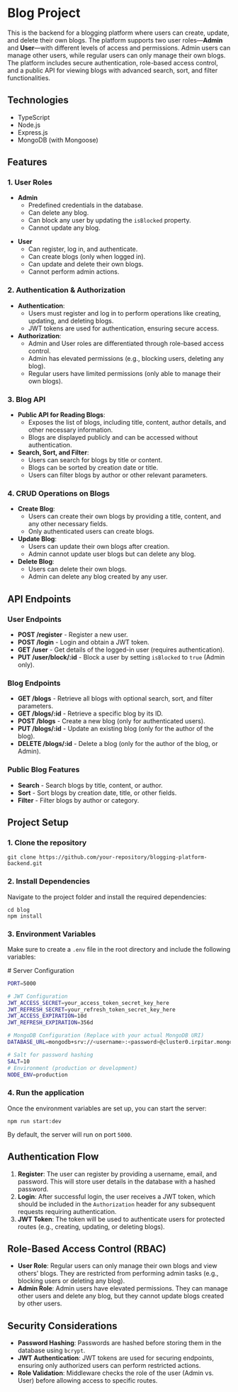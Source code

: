 <div>
  <h1>Blog Project</h1>

  <p>
    This is the backend for a blogging platform where users can create, update, and delete their own blogs. 
    The platform supports two user roles—<strong>Admin</strong> and <strong>User</strong>—with different levels of access and permissions. 
    Admin users can manage other users, while regular users can only manage their own blogs. 
    The platform includes secure authentication, role-based access control, and a public API for viewing blogs with advanced search, sort, and filter functionalities.
  </p>

  <h2>Technologies</h2>
  <ul>
    <li>TypeScript</li>
    <li>Node.js</li>
    <li>Express.js</li>
    <li>MongoDB (with Mongoose)</li>
  </ul>

  <h2>Features</h2>
  <h3>1. User Roles</h3>
  <ul>
    <li><strong>Admin</strong>
      <ul>
        <li>Predefined credentials in the database.</li>
        <li>Can delete any blog.</li>
        <li>Can block any user by updating the <code>isBlocked</code> property.</li>
        <li>Cannot update any blog.</li>
      </ul>
    </li>
  </ul>
      <ul>
    <li><strong>User</strong>
      <ul>
        <li>Can register, log in, and authenticate.</li>
        <li>Can create blogs (only when logged in).</li>
        <li>Can update and delete their own blogs.</li>
        <li>Cannot perform admin actions.</li>
      </ul>
    </li>
  </ul>

  <h3>2. Authentication & Authorization</h3>
  <ul>
    <li><strong>Authentication</strong>: 
      <ul>
        <li>Users must register and log in to perform operations like creating, updating, and deleting blogs.</li>
        <li>JWT tokens are used for authentication, ensuring secure access.</li>
      </ul>
    </li>
    <li><strong>Authorization</strong>: 
      <ul>
        <li>Admin and User roles are differentiated through role-based access control.</li>
        <li>Admin has elevated permissions (e.g., blocking users, deleting any blog).</li>
        <li>Regular users have limited permissions (only able to manage their own blogs).</li>
      </ul>
    </li>
  </ul>

  <h3>3. Blog API</h3>
  <ul>
    <li><strong>Public API for Reading Blogs</strong>: 
      <ul>
        <li>Exposes the list of blogs, including title, content, author details, and other necessary information.</li>
        <li>Blogs are displayed publicly and can be accessed without authentication.</li>
      </ul>
    </li>
    <li><strong>Search, Sort, and Filter</strong>: 
      <ul>
        <li>Users can search for blogs by title or content.</li>
        <li>Blogs can be sorted by creation date or title.</li>
        <li>Users can filter blogs by author or other relevant parameters.</li>
      </ul>
    </li>
  </ul>

  <h3>4. CRUD Operations on Blogs</h3>
  <ul>
    <li><strong>Create Blog</strong>: 
      <ul>
        <li>Users can create their own blogs by providing a title, content, and any other necessary fields.</li>
        <li>Only authenticated users can create blogs.</li>
      </ul>
    </li>
    <li><strong>Update Blog</strong>: 
      <ul>
        <li>Users can update their own blogs after creation.</li>
        <li>Admin cannot update user blogs but can delete any blog.</li>
      </ul>
    </li>
    <li><strong>Delete Blog</strong>: 
      <ul>
        <li>Users can delete their own blogs.</li>
        <li>Admin can delete any blog created by any user.</li>
      </ul>
    </li>
  </ul>

  <h2>API Endpoints</h2>

  <h3>User Endpoints</h3>
  <ul>
    <li><strong>POST /register</strong> - Register a new user.</li>
    <li><strong>POST /login</strong> - Login and obtain a JWT token.</li>
    <li><strong>GET /user</strong> - Get details of the logged-in user (requires authentication).</li>
    <li><strong>PUT /user/block/:id</strong> - Block a user by setting <code>isBlocked</code> to <code>true</code> (Admin only).</li>
  </ul>

  <h3>Blog Endpoints</h3>
  <ul>
    <li><strong>GET /blogs</strong> - Retrieve all blogs with optional search, sort, and filter parameters.</li>
    <li><strong>GET /blogs/:id</strong> - Retrieve a specific blog by its ID.</li>
    <li><strong>POST /blogs</strong> - Create a new blog (only for authenticated users).</li>
    <li><strong>PUT /blogs/:id</strong> - Update an existing blog (only for the author of the blog).</li>
    <li><strong>DELETE /blogs/:id</strong> - Delete a blog (only for the author of the blog, or Admin).</li>
  </ul>

  <h3>Public Blog Features</h3>
  <ul>
    <li><strong>Search</strong> - Search blogs by title, content, or author.</li>
    <li><strong>Sort</strong> - Sort blogs by creation date, title, or other fields.</li>
    <li><strong>Filter</strong> - Filter blogs by author or category.</li>
  </ul>

  <h2>Project Setup</h2>

  <h3>1. Clone the repository</h3>
  <pre><code>git clone https://github.com/your-repository/blogging-platform-backend.git</code></pre>

  <h3>2. Install Dependencies</h3>
  <p>Navigate to the project folder and install the required dependencies:</p>
  <pre><code>cd blog
npm install</code></pre>

  <h3>3. Environment Variables</h3>
  <p>Make sure to create a <code>.env</code> file in the root directory and include the following variables:</p>
    # Server Configuration

 ```bash
PORT=5000

# JWT Configuration
JWT_ACCESS_SECRET=your_access_token_secret_key_here
JWT_REFRESH_SECRET=your_refresh_token_secret_key_here
JWT_ACCESS_EXPIRATION=10d
JWT_REFRESH_EXPIRATION=356d

# MongoDB Configuration (Replace with your actual MongoDB URI)
DATABASE_URL=mongodb+srv://<username>:<password>@cluster0.irpitar.mongodb.net/ph-blog?retryWrites=true&w=majority

# Salt for password hashing
SALT=10
# Environment (production or development)
NODE_ENV=production
```

  </pre>

  <h3>4. Run the application</h3>
  <p>Once the environment variables are set up, you can start the server:</p>
  <pre><code>npm run start:dev</code></pre>
  <p>By default, the server will run on port <code>5000</code>.</p>


  <h2>Authentication Flow</h2>
  <ol>
    <li><strong>Register</strong>: The user can register by providing a username, email, and password. This will store user details in the database with a hashed password.</li>
    <li><strong>Login</strong>: After successful login, the user receives a JWT token, which should be included in the <code>Authorization</code> header for any subsequent requests requiring authentication.</li>
    <li><strong>JWT Token</strong>: The token will be used to authenticate users for protected routes (e.g., creating, updating, or deleting blogs).</li>
  </ol>

  <h2>Role-Based Access Control (RBAC)</h2>
  <ul>
    <li><strong>User Role</strong>: Regular users can only manage their own blogs and view others' blogs. They are restricted from performing admin tasks (e.g., blocking users or deleting any blog).</li>
    <li><strong>Admin Role</strong>: Admin users have elevated permissions. They can manage other users and delete any blog, but they cannot update blogs created by other users.</li>
  </ul>

  <h2>Security Considerations</h2>
  <ul>
    <li><strong>Password Hashing</strong>: Passwords are hashed before storing them in the database using <code>bcrypt</code>.</li>
    <li><strong>JWT Authentication</strong>: JWT tokens are used for securing endpoints, ensuring only authorized users can perform restricted actions.</li>
    <li><strong>Role Validation</strong>: Middleware checks the role of the user (Admin vs. User) before allowing access to specific routes.</li>
  </ul>


</div>
